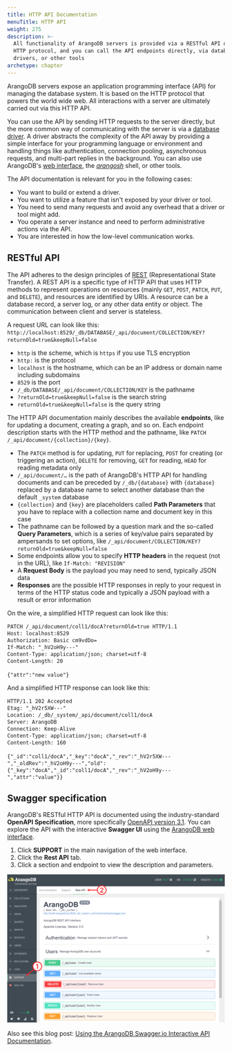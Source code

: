 ```yaml
---
title: HTTP API Documentation
menuTitle: HTTP API
weight: 275
description: >-
  All functionality of ArangoDB servers is provided via a RESTful API over the
  HTTP protocol, and you can call the API endpoints directly, via database
  drivers, or other tools
archetype: chapter
---
```

ArangoDB servers expose an application programming interface (API) for managing
the database system. It is based on the HTTP protocol that powers the
world wide web. All interactions with a server are ultimately carried out via
this HTTP API.

You can use the API by sending HTTP requests to the server directly, but the
more common way of communicating with the server is via a [database driver](../drivers/_index.md).
A driver abstracts the complexity of the API away by providing a simple
interface for your programming language or environment and handling things like
authentication, connection pooling, asynchronous requests, and multi-part replies
in the background. You can also use ArangoDB's [web interface](../../components/web-interface/_index.md),
the [_arangosh_](../../components/tools/arangodb-shell/_index.md) shell, or other tools.

The API documentation is relevant for you in the following cases:

- You want to build or extend a driver.
- You want to utilize a feature that isn't exposed by your driver or tool.
- You need to send many requests and avoid any overhead that a driver or tool might add.
- You operate a server instance and need to perform administrative actions via the API.
- You are interested in how the low-level communication works.

## RESTful API

The API adheres to the design principles of [REST](https://en.wikipedia.org/wiki/Representational_state_transfer) 
(Representational State Transfer). A REST API is a specific type of HTTP API
that uses HTTP methods to represent operations on resources (mainly `GET`,
`POST`, `PATCH`, `PUT`, and `DELETE`), and resources are identified by URIs.
A resource can be a database record, a server log, or any other data entity or
object. The communication between client and server is stateless.

A request URL can look like this:
`http://localhost:8529/_db/DATABASE/_api/document/COLLECTION/KEY?returnOld=true&keepNull=false`
- `http` is the scheme, which is `https` if you use TLS encryption
- `http:` is the protocol
- `localhost` is the hostname, which can be an IP address or domain name including subdomains
- `8529` is the port
- `/_db/DATABASE/_api/document/COLLECTION/KEY` is the pathname
- `?returnOld=true&keepNull=false` is the search string
- `returnOld=true&keepNull=false` is the query string

The HTTP API documentation mainly describes the available **endpoints**, like
for updating a document, creating a graph, and so on. Each endpoint description
starts with the HTTP method and the pathname, like `PATCH /_api/document/{collection}/{key}`.
- The `PATCH` method is for updating, `PUT` for replacing, `POST` for creating
  (or triggering an action), `DELETE` for removing, `GET` for reading,
  `HEAD` for reading metadata only
- `/_api/document/…` is the path of ArangoDB's HTTP API for handling documents
  and can be preceded by `/_db/{database}` with `{database}` replaced by a
  database name to select another database than the default `_system` database
- `{collection}` and `{key}` are placeholders called **Path Parameters** that
  you have to replace with a collection name and document key in this case
- The pathname can be followed by a question mark and the so-called
  **Query Parameters**, which is a series of key/value pairs separated by
  ampersands to set options, like `/_api/document/COLLECTION/KEY?returnOld=true&keepNull=false`
- Some endpoints allow you to specify **HTTP headers** in the request
  (not in the URL), like `If-Match: "REVISION"`
- A **Request Body** is the payload you may need to send, typically JSON data
- **Responses** are the possible HTTP responses in reply to your request in terms
  of the HTTP status code and typically a JSON payload with a result or error information

On the wire, a simplified HTTP request can look like this:

```
PATCH /_api/document/coll1/docA?returnOld=true HTTP/1.1
Host: localhost:8529
Authorization: Basic cm9vdDo=
If-Match: "_hV2oH9y---"
Content-Type: application/json; charset=utf-8
Content-Length: 20

{"attr":"new value"}
```

And a simplified HTTP response can look like this:

```
HTTP/1.1 202 Accepted
Etag: "_hV2r5XW---"
Location: /_db/_system/_api/document/coll1/docA
Server: ArangoDB
Connection: Keep-Alive
Content-Type: application/json; charset=utf-8
Content-Length: 160

{"_id":"coll1/docA","_key":"docA","_rev":"_hV2r5XW---","_oldRev":"_hV2oH9y---","old":{"_key":"docA","_id":"coll1/docA","_rev":"_hV2oH9y---","attr":"value"}}
```

## Swagger specification

ArangoDB's RESTful HTTP API is documented using the industry-standard
**OpenAPI Specification**, more specifically [OpenAPI version 3.1](https://swagger.io/specification/).
You can explore the API with the interactive **Swagger UI** using the
[ArangoDB web interface](../../components/web-interface/_index.md).

1. Click **SUPPORT** in the main navigation of the web interface.
2. Click the **Rest API** tab.
3. Click a section and endpoint to view the description and parameters.

![The web interface with the navigation on the left and the tabs at the top](../../../images/swagger_serverapi_overview.png)

Also see this blog post:
[Using the ArangoDB Swagger.io Interactive API Documentation](https://www.arangodb.com/2018/03/using-arangodb-swaggerio-interactive-api-documentation/).
